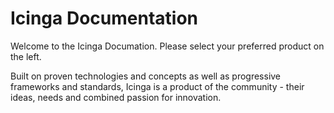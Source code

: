 # Icinga Documentation

Welcome to the Icinga Documation. Please select your preferred product on the left.

Built on proven technologies and concepts as well as progressive frameworks and standards, Icinga is a product of the
community - their ideas, needs and combined passion for innovation.